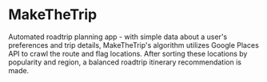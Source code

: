 # MakeTheTrip
Automated roadtrip planning app - with simple data about a user's preferences and trip details, MakeTheTrip's algorithm utilizes Google Places API to crawl the route and flag locations. After sorting these locations by popularity and region, a balanced roadtrip itinerary recommendation is made.
